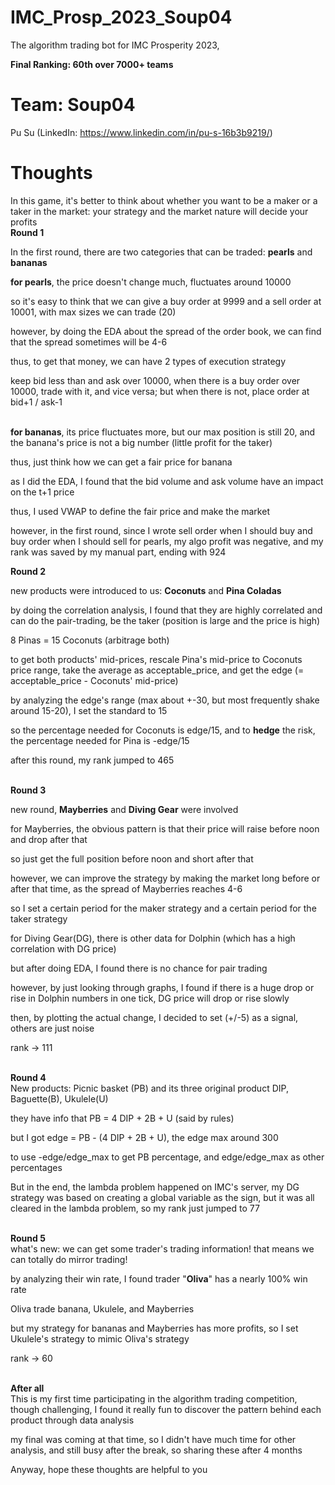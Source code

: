 # IMC_Prosp_2023_Soup04
The algorithm trading bot for IMC Prosperity 2023, 

**Final Ranking: 60th over 7000+ teams**

# Team: Soup04

Pu Su (LinkedIn: https://www.linkedin.com/in/pu-s-16b3b9219/)

# Thoughts

In this game, it's better to think about whether you want to be a maker or a taker in the market: your strategy and the market nature will decide your profits
<br>
**Round 1**<br>

In the first round, there are two categories that can be traded: **pearls** and **bananas**

**for pearls**, the price doesn't change much, fluctuates around 10000

so it's easy to think that we can give a buy order at 9999 and a sell order at 10001, with max sizes we can trade (20)

however, by doing the EDA about the spread of the order book, we can find that the spread sometimes will be 4-6

thus, to get that money, we can have 2 types of execution strategy

keep bid less than and ask over 10000, when there is a buy order over 10000, trade with it, and vice versa; but when there is not, place order at bid+1 / ask-1


<br>**for bananas**, its price fluctuates more, but our max position is still 20, and the banana's price is not a big number (little profit for the taker)

thus, just think how we can get a fair price for banana

as I did the EDA, I found that the bid volume and ask volume have an impact on the t+1 price

thus, I used VWAP to define the fair price and make the market

however, in the first round, since I wrote sell order when I should buy and buy order when I should sell for pearls, my algo profit was negative, and my rank was saved by my manual part, ending with 924<br>

**Round 2**<br>

new products were introduced to us: **Coconuts** and **Pina Coladas**

by doing the correlation analysis, I found that they are highly correlated and can do the pair-trading, be the taker (position is large and the price is high)

8 Pinas = 15 Coconuts (arbitrage both)

to get both products' mid-prices, rescale Pina's mid-price to Coconuts price range, take the average as acceptable_price, and get the edge (= acceptable_price - Coconuts' mid-price)

by analyzing the edge's range (max about +-30, but most frequently shake around 15-20), I set the standard to 15

so the percentage needed for Coconuts is edge/15, and to **hedge** the risk, the percentage needed for Pina is -edge/15

after this round, my rank jumped to 465<br>

<br>**Round 3**<br>

new round, **Mayberries** and **Diving Gear** were involved

for Mayberries, the obvious pattern is that their price will raise before noon and drop after that

so just get the full position before noon and short after that

however, we can improve the strategy by making the market long before or after that time, as the spread of Mayberries reaches 4-6

so I set a certain period for the maker strategy and a certain period for the taker strategy<br>

for Diving Gear(DG), there is other data for Dolphin (which has a high correlation with DG price)

but after doing EDA, I found there is no chance for pair trading

however, by just looking through graphs, I found if there is a huge drop or rise in Dolphin numbers in one tick, DG price will drop or rise slowly

then, by plotting the actual change, I decided to set (+/-5) as a signal, others are just noise

rank -> 111<br>

<br>**Round 4**<br>
New products: Picnic basket (PB) and its three original product DIP, Baguette(B), Ukulele(U)

they have info that PB = 4 DIP + 2B + U (said by rules)

but I got edge = PB - (4 DIP + 2B + U), the edge max around 300

to use -edge/edge_max to get PB percentage, and edge/edge_max as other percentages

But in the end, the lambda problem happened on IMC's server, my DG strategy was based on creating a global variable as the sign, but it was all cleared in the lambda problem, so my rank just jumped to 77<br>

<br>**Round 5**<br>
what's new: we can get some trader's trading information! that means we can totally do mirror trading!

by analyzing their win rate, I found trader "**Oliva**" has a nearly 100% win rate

Oliva trade banana, Ukulele, and Mayberries

but my strategy for bananas and Mayberries has more profits, so I set Ukulele's strategy to mimic Oliva's strategy

rank -> 60<br>

<br>**After all**<br>
This is my first time participating in the algorithm trading competition, though challenging, I found it really fun to discover the pattern behind each product through data analysis

my final was coming at that time, so I didn't have much time for other analysis, and still busy after the break, so sharing these after 4 months

Anyway, hope these thoughts are helpful to you
